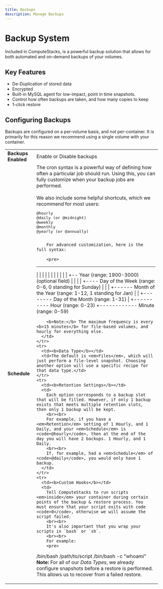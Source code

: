 ```yaml
---
title: Backups
description: Manage Backups
---
```

# Backup System
Included in ComputeStacks, is a powerful backup solution that allows for both automated and on-demand backups of your volumes.

## Key Features

* De-Duplication of stored data
* Encrypted
* Built-in MySQL agent for low-impact, point in time snapshots. 
* Control how often backups are taken, and how many copies to keep
* 1-click restore

## Configuring Backups
Backups are configured on a per-volume basis, and not per-container. It is primarily for this reason we recommend using a single volume with your container.

<table>
<tbody>
    <tr>
        <td><b>Backups Enabled</b></td>
        <td>Enable or Disable backups</td>
    </tr>
    <tr>
      <td><b>Schedule</b></td>
      <td>
        The cron syntax is a powerful way of defining how often a particular job should run. Using this, you can fully customize when your backup jobs are performed.
        <br><br>
        We also include some helpful shortcuts, which we recommend for most users:
        <br>
        <pre>
@hourly
@daily (or @midnight)
@weekly
@monthly
@yearly (or @annually)
        </pre>

        For advanced customization, here is the full syntax:

        <pre>
* * * * * *
| | | | | |
| | | | | +-- Year              (range: 1900-3000) (optional field)
| | | | +---- Day of the Week   (range: 0-6, 0 standing for Sunday)
| | | +------ Month of the Year (range: 1-12, 1 standing for Jan)
| | +-------- Day of the Month  (range: 1-31)
| +---------- Hour              (range: 0-23)
+------------ Minute            (range: 0-59)
        </pre>

        <b>Note:</b> The maximum frequency is every <b>15 minutes</b> for file-based volumes, and hourly for everything else.
      </td>
    </tr>
    <tr>
      <td><b>Data Type</b></td>
      <td>The default is <em>Files</em>, which will just perform a file-level snapshot. Choosing another option will use a specific recipe for that data type.</td>
    </tr>
    <tr>
      <td><b>Retention Settings</b></td>
      <td>
        Each option corresponds to a backup slot that will be filled. However, if only 1 backup exists that meets multiple retention slots, then only 1 backup will be kept.
        <br><br>
        For example, if you have a <em>Retention</em> setting of 1 Hourly, and 1 Daily, and your <em>Schedule</em> is <code>@hourly</code>, then at the end of the day you will have 2 backups. 1 Hourly, and 1 Daily.
        <br><br>
        If, for example, had a <em>Schedule</em> of <code>@daily</code>, you would only have 1 backup.
      </td>
    </tr>
    <tr>
      <td><b>Custom Hooks</b></td>
      <td>
        Tell ComputeStacks to run scripts <em>inside</em> your container during certain points of the backup & restore process. You must ensure that your script exits with code <code>0</code>, otherwise we will assume the script failed.
        <br><br>
        It's also important that you wrap your scripts in `bash` or `sh`.
        <br><br>
        For example:
        <pre>
/bin/bash /path/to/script
/bin/bash -c "whoami"
        </pre>
        <b>Note:</b> For all of our <em>Data Types</em>, we already configure snapshots before a restore is performed. This allows us to recover from a failed restore.
      </td>
    </tr>
</tbody>
</table>
